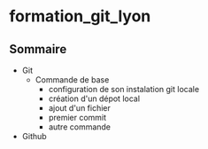 # formation_git_lyon




## Sommaire


* Git
	* Commande de base
		* configuration de son instalation git locale
		* création d'un dépot local
		* ajout d'un fichier
		* premier commit
		* autre commande
* Github
